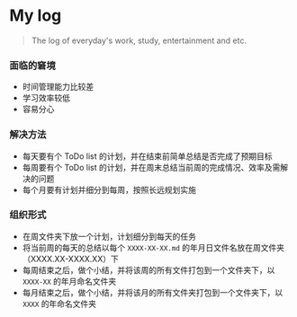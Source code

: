 My log
======

> The log of everyday's work, study, entertainment and etc.

### 面临的窘境

* 时间管理能力比较差
* 学习效率较低
* 容易分心


### 解决方法

* 每天要有个 ToDo list 的计划，并在结束前简单总结是否完成了预期目标
* 每周要有个 ToDo list 的计划，并在周末总结当前周的完成情况、效率及需解决的问题
* 每个月要有计划并细分到每周，按照长远规划实施

### 组织形式

* 在周文件夹下放一个计划，计划细分到每天的任务
* 将当前周的每天的总结以每个 `XXXX-XX-XX.md` 的年月日文件名放在周文件夹（XXXX.XX-XXXX.XX）下
* 每周结束之后，做个小结，并将该周的所有文件打包到一个文件夹下，以 `XXXX-XX` 的年月命名文件夹
* 每月结束之后，做个小结，并将该月的所有文件夹打包到一个文件夹下，以 `XXXX` 的年命名文件夹

